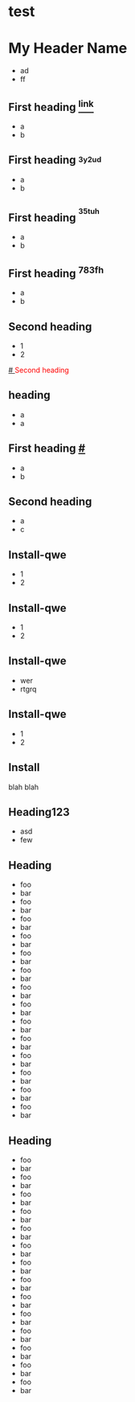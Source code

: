 <style>
.h2 {
  color: red;
  }
</style>

# test

<h1 id="my-custom-anchor-name">
  My Header Name
</h1>

- ad
- ff

## First heading  <a class="anchor" aria-hidden="true" href="#first-heading-123" id="first-heading-123"><sup>link</sup></a>

- a
- b

## First heading <sup><sub>3y2ud</sub></sup>

- a
- b

## First heading <sup><sup>35tuh</sup></sup>

- a
- b

## First heading <sup>783fh</sup>

- a
- b

<h2 id="user-content-custom-asd">Second heading</h2>

- 1
- 2

<div id="user-content-custom-asd" class="h2">
  <a id="user-content-custom-asd" class="anchor" aria-hidden="true" href="#custom-asd">
    #
  </a>Second heading
</div>

## heading<a name="not-headin"></a>

- a
- a




## First heading <a href="#some-custom-anchor" id="some-custom-anchor">#</a>

- a
- b

<h2 id="custom-asd">Second heading</h2>

- a
- c

<a id="install-321321" ><h2>Install-qwe</h2></a>

- 1
- 2


<h2>Install-qwe<a name="install-321" /></h2>

- 1
- 2

## Install-qwe <a name="install-456" ></a>

- wer
- rtgrq

<a name="install-baz" />
<h2>Install-qwe</h2>

- 1
- 2

<h2 id="INSTALL123">Install</h2>
<p>blah blah</p>

<h2 name="user-content-foo--bar" id="user-content-foo--bar">
  <a id="user-content-foo" class="anchor" aria-hidden="true" href="#foo"></a>
  Heading123
</h2>

- asd
- few

<h2 name="foo--bar" id="foo--bar">Heading</h2>

- foo
- bar
- foo
- bar
- foo
- bar
- foo
- bar
- foo
- bar
- foo
- bar
- foo
- bar
- foo
- bar
- foo
- bar
- foo
- bar
- foo
- bar
- foo
- bar
- foo
- bar
- foo
- bar

<h2 name="foo--xyz" id="foo--xyz">Heading</h2>

- foo
- bar
- foo
- bar
- foo
- bar
- foo
- bar
- foo
- bar
- foo
- bar
- foo
- bar
- foo
- bar
- foo
- bar
- foo
- bar
- foo
- bar
- foo
- bar
- foo
- bar
- foo
- bar
